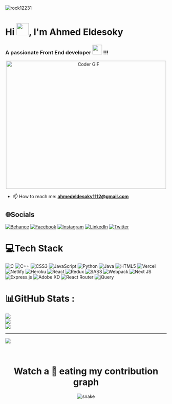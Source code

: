 <p align="left"> <img src="https://komarev.com/ghpvc/?username=rock12231&label=Profile%20views&color=0e75b6&style=flat" alt="rock12231" /> </p>

<h1>Hi <img src="https://github.com/TheDudeThatCode/TheDudeThatCode/blob/master/Assets/Hi.gif" width="38px">, I'm Ahmed Eldesoky</h1>

<h3>A passionate Front End developer <img src="https://media.giphy.com/media/WUlplcMpOCEmTGBtBW/giphy.gif" width="30"> !!!</h3>

<p align="center">
<a href="#"><img src="https://media.giphy.com/media/SWoSkN6DxTszqIKEqv/giphy.gif" alt="Coder GIF" width="500" height="400"></a>
</p>

- 📫 How to reach me: **ahmedeldesoky1112@gmail.com**
 

## 🌐Socials
[![Behance](https://img.shields.io/badge/Behance-1769ff?logo=behance&logoColor=white)](https://behance.net/ahmedeldesoky2) [![Facebook](https://img.shields.io/badge/Facebook-%231877F2.svg?logo=Facebook&logoColor=white)](https://facebook.com/ahmedeldesoky1999) [![Instagram](https://img.shields.io/badge/Instagram-%23E4405F.svg?logo=Instagram&logoColor=white)](https://instagram.com/ahmed___eldesoky) [![LinkedIn](https://img.shields.io/badge/LinkedIn-%230077B5.svg?logo=linkedin&logoColor=white)](https://linkedin.com/in/ahmed-eldesoky-5771b2213) [![Twitter](https://img.shields.io/badge/Twitter-%231DA1F2.svg?logo=Twitter&logoColor=white)](https://twitter.com/Ahmed_Eldesoky9) 

# 💻Tech Stack
![C](https://img.shields.io/badge/c-%2300599C.svg?style=for-the-badge&logo=c&logoColor=white) ![C++](https://img.shields.io/badge/c++-%2300599C.svg?style=for-the-badge&logo=c%2B%2B&logoColor=white) ![CSS3](https://img.shields.io/badge/css3-%231572B6.svg?style=for-the-badge&logo=css3&logoColor=white) ![JavaScript](https://img.shields.io/badge/javascript-%23323330.svg?style=for-the-badge&logo=javascript&logoColor=%23F7DF1E) ![Python](https://img.shields.io/badge/python-3670A0?style=for-the-badge&logo=python&logoColor=ffdd54) ![Java](https://img.shields.io/badge/java-%23ED8B00.svg?style=for-the-badge&logo=java&logoColor=white) ![HTML5](https://img.shields.io/badge/html5-%23E34F26.svg?style=for-the-badge&logo=html5&logoColor=white) ![Vercel](https://img.shields.io/badge/vercel-%23000000.svg?style=for-the-badge&logo=vercel&logoColor=white) ![Netlify](https://img.shields.io/badge/netlify-%23000000.svg?style=for-the-badge&logo=netlify&logoColor=#00C7B7) ![Heroku](https://img.shields.io/badge/heroku-%23430098.svg?style=for-the-badge&logo=heroku&logoColor=white) ![React](https://img.shields.io/badge/react-%2320232a.svg?style=for-the-badge&logo=react&logoColor=%2361DAFB) ![Redux](https://img.shields.io/badge/redux-%23593d88.svg?style=for-the-badge&logo=redux&logoColor=white) ![SASS](https://img.shields.io/badge/SASS-hotpink.svg?style=for-the-badge&logo=SASS&logoColor=white) ![Webpack](https://img.shields.io/badge/webpack-%238DD6F9.svg?style=for-the-badge&logo=webpack&logoColor=black) ![Next JS](https://img.shields.io/badge/Next-black?style=for-the-badge&logo=next.js&logoColor=white) ![Express.js](https://img.shields.io/badge/express.js-%23404d59.svg?style=for-the-badge&logo=express&logoColor=%2361DAFB) ![Adobe XD](https://img.shields.io/badge/Adobe%20XD-470137?style=for-the-badge&logo=Adobe%20XD&logoColor=#FF61F6) ![React Router](https://img.shields.io/badge/React_Router-CA4245?style=for-the-badge&logo=react-router&logoColor=white) ![jQuery](https://img.shields.io/badge/jquery-%230769AD.svg?style=for-the-badge&logo=jquery&logoColor=white)

# 📊GitHub Stats :
![](https://github-readme-stats.vercel.app/api?username=AhmedEldesoky99&theme=react&hide_border=false&include_all_commits=true&count_private=true)<br/>
![](https://github-readme-streak-stats.herokuapp.com/?user=AhmedEldesoky99&theme=react&hide_border=false)<br/>
![](https://github-readme-stats.vercel.app/api/top-langs/?username=AhmedEldesoky99&theme=react&hide_border=false&include_all_commits=true&count_private=true&layout=compact)
         
---
[![](https://visitcount.itsvg.in/api?id=AhmedEldesoky99&icon=0&color=0)](https://visitcount.itsvg.in)

<br>
<h1 align = 'Center'>Watch a 🐍 eating my contribution graph</h1>
<p align="center">
  <img src="https://github.com/rock12231/rock12231/blob/output/github-contribution-grid-snake.svg" alt="snake"></center>
</p>

